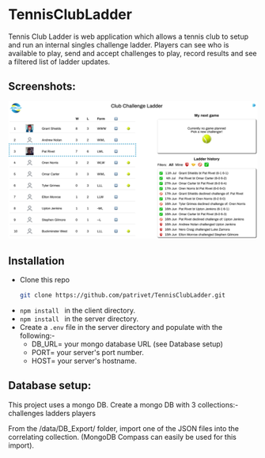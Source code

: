 
# TennisClubLadder	
Tennis Club Ladder is web application which allows a tennis club to setup and run an internal singles challenge ladder.
Players can see who is available to play, send and accept challenges to play, record results and see a filtered list of ladder updates.


## Screenshots:
![Screenshot one](/assets/TennisLadder_Screenshot_1.png)

## Installation

 - Clone this repo 
   ```bash
   git clone https://github.com/patrivet/TennisClubLadder.git
   ```
 - ```npm install ``` in the client directory.
 - ```npm install ``` in the server directory.
 - Create a ```.env``` file in the server directory and populate with the following:-
	 - DB_URL=   your mongo database URL (see Database setup)
	 - PORT=  your server's port number.
	 - HOST=   your server's hostname.
	
## Database setup:
This project uses a mongo DB. Create a mongo DB with 3 collections:-
challenges 
ladders 
players 

From the /data/DB_Export/ folder, import one of the JSON files into the correlating collection.  (MongoDB Compass can easily be used for this import).

